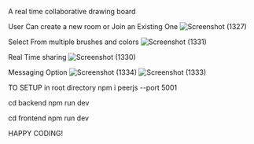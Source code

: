 A real time collaborative drawing board

User Can create a new room or Join an Existing One
![Screenshot (1327)](https://github.com/hailhydra1/DrawIt/assets/87016129/8173a5e6-4c92-4097-9158-5b9dc8b585bc)

Select From multiple brushes and colors
![Screenshot (1331)](https://github.com/hailhydra1/DrawIt/assets/87016129/91956ed9-5bf6-4ff3-992a-d3673b84577e)

Real Time sharing
![Screenshot (1330)](https://github.com/hailhydra1/DrawIt/assets/87016129/6c068250-5c31-4b38-a40c-6ab0ebb58cf8)

Messaging Option
![Screenshot (1334)](https://github.com/hailhydra1/DrawIt/assets/87016129/23478ac1-11cf-43d1-89f9-a2377e4664a3)
![Screenshot (1333)](https://github.com/hailhydra1/DrawIt/assets/87016129/5996bc71-8754-43a4-84e4-233648b89e83)

TO SETUP
in root directory
npm i
peerjs --port 5001

cd backend
npm run dev

cd frontend
npm run dev

HAPPY CODING!
